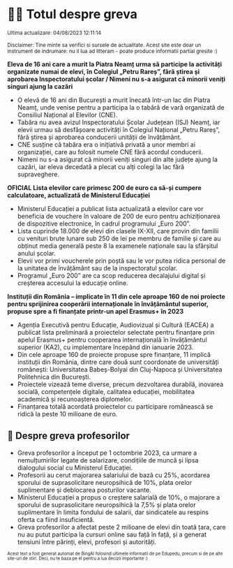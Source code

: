 # 👩‍🏫 Totul despre greva
<sub>Ultima actualizare: 04/08/2023 12:11:14</sub>

<sub>Disclaimer: Tine minte sa verifici si sursele de actualitate. Acest site este doar un instrument de indrumare: nu il lua ad litteram - poate produce informatii partial gresite :)</sub>

**Eleva de 16 ani care a murit la Piatra Neamț urma să participe la activități organizate numai de elevi, în Colegiul „Petru Rareș”, fără știrea și aprobarea Inspectoratului școlar / Nimeni nu s-a asigurat că minorii veniți singuri ajung la cazări**

- O elevă de 16 ani din București a murit înecată într-un lac din Piatra Neamț, unde venise pentru a participa la o tabără de vară organizată de Consiliul Național al Elevilor (CNE).
- Tabăra nu avea avizul Inspectoratului Școlar Județean (ISJ) Neamț, iar elevii urmau să desfășoare activități în Colegiul Național „Petru Rareș”, fără știrea și aprobarea conducerii unității de învățământ.
- CNE susține că tabăra era o inițiativă privată a unor membri ai organizației, care au folosit numele CNE fără acordul conducerii.
- Nimeni nu s-a asigurat că minorii veniți singuri din alte județe ajung la cazări, iar eleva decedată a plecat cu alți colegi la lac fără supraveghere.

**OFICIAL Lista elevilor care primesc 200 de euro ca să-și cumpere calculatoare, actualizată de Ministerul Educației**

- Ministerul Educației a publicat lista actualizată a elevilor care vor beneficia de vouchere în valoare de 200 de euro pentru achiziționarea de dispozitive electronice, în cadrul programului „Euro 200”.
- Lista cuprinde 18.000 de elevi din clasele IX-XII, care provin din familii cu venituri brute lunare sub 250 de lei pe membru de familie și care au obținut media generală peste 8 la examenele naționale sau la sfârșitul anului școlar.
- Elevii vor primi voucherele prin poștă sau le vor putea ridica personal de la unitatea de învățământ sau de la inspectoratul școlar.
- Programul „Euro 200” are ca scop reducerea decalajului digital și creșterea accesului la educație online.

**Instituții din România – implicate în 11 din cele aproape 160 de noi proiecte pentru sprijinirea cooperării internaționale în învățământul superior, propuse spre a fi finanțate printr-un apel Erasmus+ în 2023**

- Agenția Executivă pentru Educație, Audiovizual și Cultură (EACEA) a publicat lista preliminară a proiectelor selectate pentru finanțare prin apelul Erasmus+ pentru cooperarea internațională în învățământul superior (KA2), cu implementare începând din ianuarie 2023.
- Din cele aproape 160 de proiecte propuse spre finanțare, 11 implică instituții din România, dintre care două sunt coordonate de universități românești: Universitatea Babeș-Bolyai din Cluj-Napoca și Universitatea Politehnica din București.
- Proiectele vizează teme diverse, precum dezvoltarea durabilă, inovarea socială, competențele digitale, calitatea educației, mobilitatea academică și recunoașterea diplomelor.
- Finanțarea totală acordată proiectelor cu participare românească se ridică la peste 10 milioane de euro.

## 🏫 Despre greva profesorilor

- Greva profesorilor a început pe 1 octombrie 2023, ca urmare a nemulțumirilor legate de salarizare, condițiile de muncă și lipsa dialogului social cu Ministerul Educației.
- Profesorii au cerut majorarea salariului de bază cu 25%, acordarea sporului de suprasolicitare neuropsihică de 10%, plata orelor suplimentare și deblocarea posturilor vacante.
- Ministerul Educației a propus o creștere salarială de 10%, o majorare a sporului de suprasolicitare neuropsihică la 7,5% și plata orelor suplimentare în limita fondului de salarii, dar sindicatele au respins oferta ca fiind insuficientă.
- Greva profesorilor a afectat peste 2 milioane de elevi din toată țara, care nu au putut participa la cursuri online sau față în față, și a generat tensiuni între părinți, elevi, profesori și autorități.


<sub><sub>Acest text a fost generat automat de BingAI folosind ultimele informatii de pe Edupedu, precum si de pe alte site-uri de stiri. Deci, nu te baza pe el pentru a lua decizii importante :)</sub></sub>